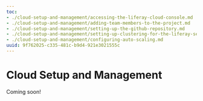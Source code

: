 ```yaml
---
toc:
- ./cloud-setup-and-management/accessing-the-liferay-cloud-console.md
- ./cloud-setup-and-management/adding-team-members-to-the-project.md
- ./cloud-setup-and-management/setting-up-the-github-repository.md
- ./cloud-setup-and-management/setting-up-clustering-for-the-liferay-service.md
- ./cloud-setup-and-management/configuring-auto-scaling.md
uuid: 9f762025-c335-481c-b9d4-921e3021555c
---
```

# Cloud Setup and Management

Coming soon!
